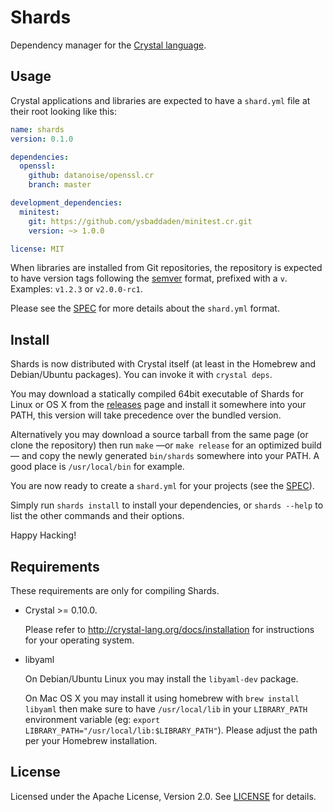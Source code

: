 # Shards

Dependency manager for the [Crystal language](http://crystal-lang.org).


## Usage

Crystal applications and libraries are expected to have a `shard.yml` file
at their root looking like this:

```yaml
name: shards
version: 0.1.0

dependencies:
  openssl:
    github: datanoise/openssl.cr
    branch: master

development_dependencies:
  minitest:
    git: https://github.com/ysbaddaden/minitest.cr.git
    version: ~> 1.0.0

license: MIT
```

When libraries are installed from Git repositories, the repository is expected
to have version tags following the [semver](http://semver.org/) format,
prefixed with a `v`. Examples: `v1.2.3` or `v2.0.0-rc1`.

Please see the [SPEC](https://github.com/ysbaddaden/shards/blob/master/SPEC.md)
for more details about the `shard.yml` format.


## Install

Shards is now distributed with Crystal itself (at least in the Homebrew and
Debian/Ubuntu packages). You can invoke it with `crystal deps`.

You may download a statically compiled 64bit executable of Shards for Linux or
OS X from the [releases](https://github.com/ysbaddaden/shards/releases) page and
install it somewhere into your PATH, this version will take precedence over the
bundled version.

Alternatively you may download a source tarball from the same page (or clone the
repository) then run `make` —or `make release` for an optimized build— and copy
the newly generated `bin/shards` somewhere into your PATH. A good place is
`/usr/local/bin` for example.

You are now ready to create a `shard.yml` for your projects (see the
[SPEC](https://github.com/ysbaddaden/shards/blob/master/SPEC.md)).

Simply run `shards install` to install your dependencies, or `shards --help` to
list the other commands and their options.

Happy Hacking!


## Requirements

These requirements are only for compiling Shards.

* Crystal >= 0.10.0.

  Please refer to <http://crystal-lang.org/docs/installation> for
  instructions for your operating system.

* libyaml

  On Debian/Ubuntu Linux you may install the `libyaml-dev` package.

  On Mac OS X you may install it using homebrew with `brew install libyaml`
  then make sure to have `/usr/local/lib` in your `LIBRARY_PATH` environment
  variable (eg: `export LIBRARY_PATH="/usr/local/lib:$LIBRARY_PATH"`).
  Please adjust the path per your Homebrew installation.


## License

Licensed under the Apache License, Version 2.0. See
[LICENSE]((https://github.com/ysbaddaden/shards/blob/master/LICENSE)) for
details.
